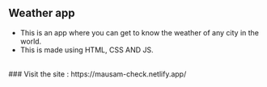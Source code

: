 ## Weather app
- This is an app where you can get to know the weather of any city in the world.
- This is made using HTML, CSS AND JS.
<br>
### Visit the site :
https://mausam-check.netlify.app/
